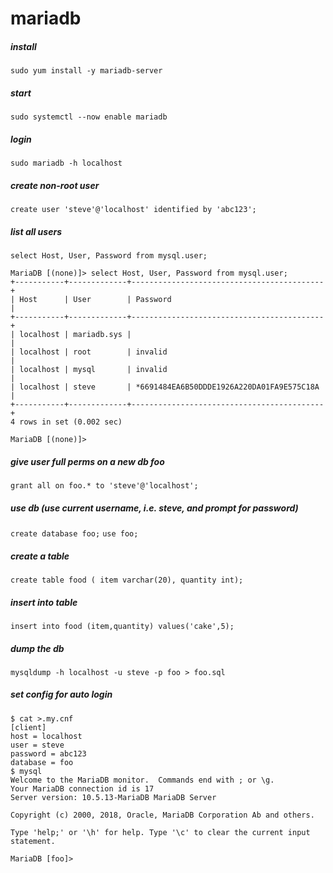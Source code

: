 # mariadb

##### install

`sudo yum install -y mariadb-server`

##### start

`sudo systemctl --now enable mariadb`

##### login

`sudo mariadb -h localhost`

##### create non-root user

`create user 'steve'@'localhost' identified by 'abc123';`

##### list all users

`select Host, User, Password from mysql.user;`

```
MariaDB [(none)]> select Host, User, Password from mysql.user;
+-----------+-------------+-------------------------------------------+
| Host      | User        | Password                                  |
+-----------+-------------+-------------------------------------------+
| localhost | mariadb.sys |                                           |
| localhost | root        | invalid                                   |
| localhost | mysql       | invalid                                   |
| localhost | steve       | *6691484EA6B50DDDE1926A220DA01FA9E575C18A |
+-----------+-------------+-------------------------------------------+
4 rows in set (0.002 sec)

MariaDB [(none)]>
```

##### give user full perms on a new db foo

`grant all on foo.* to 'steve'@'localhost';`

##### use db (use current username, i.e. steve, and prompt for password)
`create database foo;`
`use foo;`

##### create a table

`create table food ( item varchar(20), quantity int);`

##### insert into table
`insert into food (item,quantity) values('cake',5);`

##### dump the db
`mysqldump -h localhost -u steve -p foo > foo.sql`

##### set config for auto login

````
$ cat >.my.cnf
[client]
host = localhost
user = steve
password = abc123
database = foo
$ mysql
Welcome to the MariaDB monitor.  Commands end with ; or \g.
Your MariaDB connection id is 17
Server version: 10.5.13-MariaDB MariaDB Server

Copyright (c) 2000, 2018, Oracle, MariaDB Corporation Ab and others.

Type 'help;' or '\h' for help. Type '\c' to clear the current input statement.

MariaDB [foo]>
````

